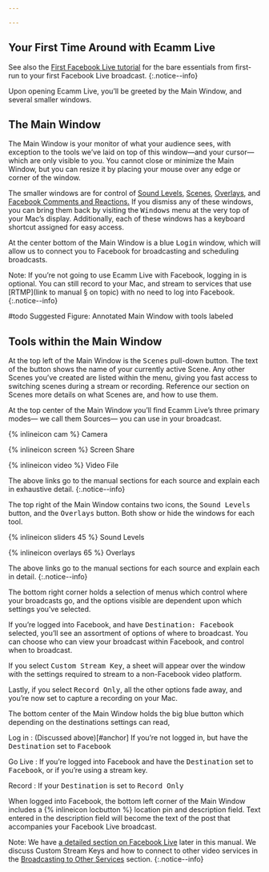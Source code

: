 ```yaml
---

---
```


## Your First Time Around with Ecamm Live

See also the [First Facebook Live tutorial](/docs/ecamm-live-first-facebook-live/001-first-facebook-live-intro.md) for the bare essentials from first-run to your first Facebook Live broadcast.
{:.notice--info}

Upon opening Ecamm Live, you’ll be greeted by the Main Window, and several smaller windows. 
 
## The Main Window

The Main Window is your monitor of what your audience sees, with exception to the tools we’ve laid on top of this window—and your cursor—which are only visible to you. You cannot close or minimize the Main Window, but you can resize it by placing your mouse over any edge or corner of the window.

The smaller windows are for control of [Sound Levels](), [Scenes](), [Overlays](), and [Facebook Comments and Reactions.]() If you dismiss any of these windows, you can bring them back by visiting the <samp>Windows</samp> menu at the very top of your Mac’s display.  Additionally, each of these windows has a keyboard shortcut assigned for easy access.

At the center bottom of the Main Window is a blue <samp>Login</samp> window, which will allow us to connect you to Facebook for broadcasting and scheduling broadcasts.

Note: If you’re not going to use Ecamm Live with Facebook, logging in is optional. You can still record to your Mac, and stream to services that use [RTMP](link to manual § on topic) with no need to log into Facebook.
{:.notice--info}

#todo Suggested Figure: Annotated Main Window with tools labeled

## Tools within the Main Window

At the top left of the Main Window is the <samp>Scenes</samp> pull-down button. The text of the button shows the name of your currently active Scene. Any other Scenes you’ve created are listed within the menu, giving you fast access to switching scenes during a stream or recording. Reference our section on Scenes more details on what Scenes are, and how to use them.

At the top center of the Main Window you’ll find Ecamm Live’s three primary modes— we call them Sources— you can use in your broadcast.

{% inlineicon cam %} Camera

{% inlineicon screen %} Screen Share

{% inlineicon video %} Video File

The above links go to the manual sections for each source and explain each in exhaustive detail.
{:.notice--info}

The top right of the Main Window contains two icons, the <samp>Sound Levels</samp> button, and the <samp>Overlays</samp> button. Both show or hide the windows for each tool.

{% inlineicon sliders 45 %} Sound Levels

{% inlineicon overlays 65 %} Overlays

The above links go to the manual sections for each source and explain each in detail.
{:.notice--info}

The bottom right corner holds a selection of menus which control where your broadcasts go, and the options visible are dependent upon which settings you’ve selected.

If you’re logged into Facebook, and have <samp>Destination: Facebook</samp> selected, you’ll see an assortment of options of where to broadcast. You can choose who can view your broadcast within Facebook, and control when to broadcast.

If you select <samp>Custom Stream Key</samp>, a sheet will appear over the window with the settings required to stream to a non-Facebook video platform.

Lastly, if you select <samp>Record Only</samp>, all the other options fade away, and you’re now set to capture a recording on your Mac.

The bottom center of the Main Window holds the big blue button which depending on the destinations settings can read,

Log in
: (Discussed above)[#anchor] If you’re not logged in, but have the <samp>Destination</samp> set to <samp>Facebook</samp>

Go Live
: If you’re logged into Facebook and have the <samp>Destination</samp> set to <samp>Facebook</samp>, or if you’re using a stream key.

Record
: If your <samp>Destination</samp> is set to <samp>Record Only</samp>

When logged into Facebook, the bottom left corner of the Main Window includes a {% inlineicon locbutton %}  location pin and description field. Text entered in the description field will become the text of the post that accompanies your Facebook Live broadcast.

Note: We have [a detailed section on Facebook Live](#link) later in this manual.  We discuss Custom Stream Keys and how to connect to other video services in the [Broadcasting to Other Services](#link) section.
{:.notice--info}
